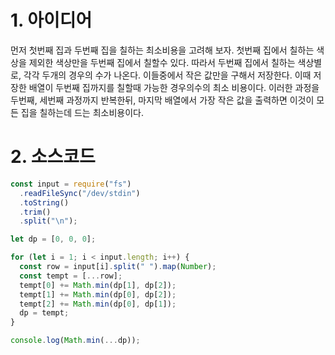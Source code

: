 # 1. 아이디어

먼저 첫번째 집과 두번째 집을 칠하는 최소비용을 고려해 보자. 첫번째 집에서 칠하는 색상을 제외한 색상만을 두번째 집에서 칠할수 있다. 따라서 두번째 집에서 칠하는 색상별로, 각각 두개의 경우의 수가 나온다. 이들중에서 작은 값만을 구해서 저장한다. 이때 저장한 배열이 두번째 집까지를 칠할때 가능한 경우의수의 최소 비용이다. 이러한 과정을 두번째, 세번째 과정까지 반복한뒤, 마지막 배열에서 가장 작은 값을 출력하면 이것이 모든 집을 칠하는데 드는 최소비용이다.

# 2. 소스코드

```javascript
const input = require("fs")
  .readFileSync("/dev/stdin")
  .toString()
  .trim()
  .split("\n");

let dp = [0, 0, 0];

for (let i = 1; i < input.length; i++) {
  const row = input[i].split(" ").map(Number);
  const tempt = [...row];
  tempt[0] += Math.min(dp[1], dp[2]);
  tempt[1] += Math.min(dp[0], dp[2]);
  tempt[2] += Math.min(dp[0], dp[1]);
  dp = tempt;
}

console.log(Math.min(...dp));
```
